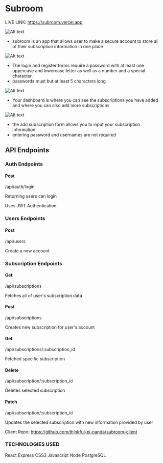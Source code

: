 # Subroom

LIVE LINK: https://subroom.vercel.app



![Alt text](https://github.com/thinkful-ei-panda/subroom-client/blob/master/Readmeimg/LangingPage.png)

- subroom is an app that allows user to make a secure account to store all of their subscription information in one place


![Alt text](https://github.com/thinkful-ei-panda/subroom-client/blob/master/Readmeimg/Login.png)


- The login and register forms require a password with at least one uppercase and lowercase letter as well as a number and a special character.
- passwords must but at least 5 characters long

![Alt text](https://github.com/thinkful-ei-panda/subroom-client/blob/master/Readmeimg/Dashboard.png)

- Your dashboard is where you can see the subscriptions you have added and where you can also add more subscriptions

![Alt text](https://github.com/thinkful-ei-panda/subroom-client/blob/master/Readmeimg/AddSubscription.png)

- the add subscription form allows you to input your subscription information
- entering password and usernames are not required

## API Endpoints
### Auth Endpoints
#### Post

/api/auth/login

Returning users can login 

Uses JWT Authentication

### Users Endpoints
#### Post

/api/users

Create a new account

### Subscription Endpoints
#### Get

/api/subscriptions

Fetches all of user's subscription data

#### Post

/api/subscriptions

Creates new subscription for user's account

#### Get

/api/subscriptions/:subscription_id

Fetched specific subscription

#### Delete

/api/subscription/:subscription_id

Deletes selected subscription

#### Patch

/api/subscription/:subscription_id

Updates the selected subscription with new information provided by user

Client Repo: https://github.com/thinkful-ei-panda/subroom-client



### TECHNOLOGIES USED
React
Express
CSS3
Javascript
Node
PostgreSQL
